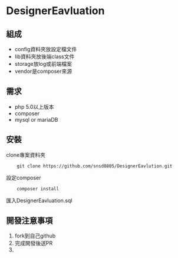 # DesignerEavluation
## 組成
* config資料夾放設定檔文件
* lib資料夾放後端class文件
* storage放log或前端檔案
* vendor是composer來源

## 需求
* php 5.0以上版本
* composer
* mysql or mariaDB

## 安裝
clone專案資料夾
```
    git clone https://github.com/snsd0805/DesignerEavlution.git
```
設定composer
```
    composer install
```
匯入DesignerEavluation.sql

## 開發注意事項
1. fork到自己github
2. 完成開發後送PR
3. 
